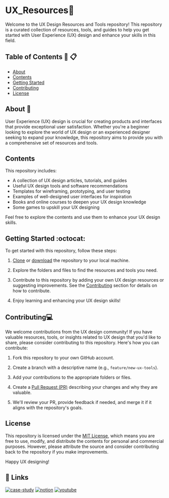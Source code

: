 # UX_Resources🚩

Welcome to the UX Design Resources and Tools repository! This repository is a curated collection of resources, tools, and guides to help you get started with User Experience (UX) design and enhance your skills in this field.

## Table of Contents 📌 📋

- [About](#about)
- [Contents](#contents)
- [Getting Started](#getting-started)
- [Contributing](#contributing)
- [License](#license)

## About 🚀

User Experience (UX) design is crucial for creating products and interfaces that provide exceptional user satisfaction. Whether you're a beginner looking to explore the world of UX design or an experienced designer seeking to expand your knowledge, this repository aims to provide you with a comprehensive set of resources and tools.

## Contents

This repository includes:

- A collection of UX design articles, tutorials, and guides
- Useful UX design tools and software recommendations
- Templates for wireframing, prototyping, and user testing
- Examples of well-designed user interfaces for inspiration
- Books and online courses to deepen your UX design knowledge
- Some games to upskill your UX designing 

Feel free to explore the contents and use them to enhance your UX design skills.

## Getting Started :octocat:

To get started with this repository, follow these steps:

1. [Clone](https://docs.github.com/en/github/creating-cloning-and-archiving-repositories/cloning-a-repository) or [download](https://github.com/your-username/your-repo/archive/main.zip) the repository to your local machine.

2. Explore the folders and files to find the resources and tools you need.

3. Contribute to this repository by adding your own UX design resources or suggesting improvements. See the [Contributing](#contributing) section for details on how to contribute.

4. Enjoy learning and enhancing your UX design skills!

## Contributing💻 

We welcome contributions from the UX design community! If you have valuable resources, tools, or insights related to UX design that you'd like to share, please consider contributing to this repository. Here's how you can contribute:

1. Fork this repository to your own GitHub account.

2. Create a branch with a descriptive name (e.g., `feature/new-ux-tools`).

3. Add your contributions to the appropriate folders or files.

4. Create a [Pull Request (PR)](https://docs.github.com/en/github/collaborating-with-pull-requests/proposing-changes-to-your-work-with-pull-requests/about-pull-requests) describing your changes and why they are valuable.

5. We'll review your PR, provide feedback if needed, and merge it if it aligns with the repository's goals.

## License

This repository is licensed under the [MIT License](LICENSE), which means you are free to use, modify, and distribute the contents for personal and commercial purposes. However, please attribute the source and consider contributing back to the repository if you make improvements.

Happy UX designing!




## 🔗 Links
[![case-study](https://img.shields.io/badge/my_case_study-000?style=for-the-badge&logo=ko-fi&logoColor=white)](https://medium.com/@shivanitripurari07/opening-the-third-eye-diving-into-the-world-of-ux-designing-79d9db68b08)
[![notion](https://img.shields.io/badge/notion-0A66C2?style=for-the-badge&logo=linkedin&logoColor=white)](https://www.notion.so/UX-Fundamentals-397a19f693604155ad26b919b8a69590)
[![youtube](https://img.shields.io/badge/youtube-1DA1F2?style=for-the-badge&logo=twitter&logoColor=white)](https://www.youtube.com/playlist?list=PLttcEXjN1UcHu4tCUSNhhuQ4riGARGeap)
